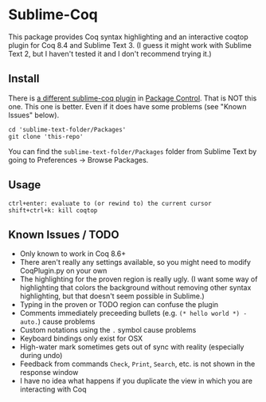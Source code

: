 # Sublime-Coq

This package provides Coq syntax highlighting and an interactive coqtop plugin for Coq 8.4 and Sublime Text 3. (I guess it might work with Sublime Text 2, but I haven't tested it and I don't recommend trying it.)

## Install

There is [a different sublime-coq plugin](https://github.com/mkolosick/Sublime-Coq) in [Package Control](https://sublime.wbond.net/). That is NOT this one. This one is better. Even if it does have some problems (see "Known Issues" below).

```
cd 'sublime-text-folder/Packages'
git clone 'this-repo'
```

You can find the `sublime-text-folder/Packages` folder from Sublime Text by going to Preferences -> Browse Packages.

## Usage

```
ctrl+enter: evaluate to (or rewind to) the current cursor
shift+ctrl+k: kill coqtop
```

## Known Issues / TODO

 - Only known to work in Coq 8.6+
 - There aren't really any settings available, so you might need to modify CoqPlugin.py on your own
 - The highlighting for the proven region is really ugly. (I want some way of highlighting that colors the background without removing other syntax highlighting, but that doesn't seem possible in Sublime.)
 - Typing in the proven or TODO region can confuse the plugin
 - Comments immediately preceeding bullets (e.g. `(* hello world *) - auto.`) cause problems
 - Custom notations using the `.` symbol cause problems
 - Keyboard bindings only exist for OSX
 - High-water mark sometimes gets out of sync with reality (especially during undo)
 - Feedback from commands `Check`, `Print`, `Search`, etc. is not shown in the response window
 - I have no idea what happens if you duplicate the view in which you are interacting with Coq
